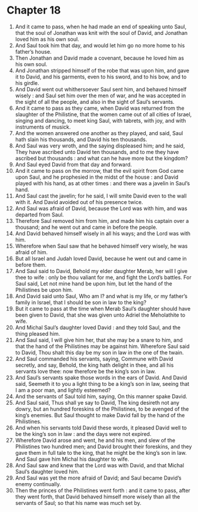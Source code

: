 # Chapter 18

1. And it came to pass, when he had made an end of speaking unto Saul, that the soul of Jonathan was knit with the soul of David, and Jonathan loved him as his own soul.
2. And Saul took him that day, and would let him go no more home to his father’s house.
3. Then Jonathan and David made a covenant, because he loved him as his own soul.
4. And Jonathan stripped himself of the robe that was upon him, and gave it to David, and his garments, even to his sword, and to his bow, and to his girdle.
5. And David went out whithersoever Saul sent him, and behaved himself wisely : and Saul set him over the men of war, and he was accepted in the sight of all the people, and also in the sight of Saul’s servants.
6. And it came to pass as they came, when David was returned from the slaughter of the Philistine, that the women came out of all cities of Israel, singing and dancing, to meet king Saul, with tabrets, with joy, and with instruments of musick.
7. And the women answered one another as they played, and said, Saul hath slain his thousands, and David his ten thousands.
8. And Saul was very wroth, and the saying displeased him; and he said, They have ascribed unto David ten thousands, and to me they have ascribed but thousands : and what can he have more but the kingdom?
9. And Saul eyed David from that day and forward.
10. And it came to pass on the morrow, that the evil spirit from God came upon Saul, and he prophesied in the midst of the house : and David played with his hand, as at other times : and there was a javelin in Saul’s hand.
11. And Saul cast the javelin; for he said, I will smite David even to the wall with it. And David avoided out of his presence twice.
12. And Saul was afraid of David, because the Lord was with him, and was departed from Saul.
13. Therefore Saul removed him from him, and made him his captain over a thousand; and he went out and came in before the people.
14. And David behaved himself wisely in all his ways; and the Lord was with him.
15. Wherefore when Saul saw that he behaved himself very wisely, he was afraid of him.
16. But all Israel and Judah loved David, because he went out and came in before them.
17. And Saul said to David, Behold my elder daughter Merab, her will I give thee to wife : only be thou valiant for me, and fight the Lord’s battles. For Saul said, Let not mine hand be upon him, but let the hand of the Philistines be upon him.
18. And David said unto Saul, Who am I? and what is my life, or my father’s family in Israel, that I should be son in law to the king?
19. But it came to pass at the time when Merab Saul’s daughter should have been given to David, that she was given unto Adriel the Meholathite to wife.
20. And Michal Saul’s daughter loved David : and they told Saul, and the thing pleased him.
21. And Saul said, I will give him her, that she may be a snare to him, and that the hand of the Philistines may be against him. Wherefore Saul said to David, Thou shalt this day be my son in law in the one of the twain.
22. And Saul commanded his servants, saying, Commune with David secretly, and say, Behold, the king hath delight in thee, and all his servants love thee: now therefore be the king’s son in law.
23. And Saul’s servants spake those words in the ears of David. And David said, Seemeth it to you a light thing to be a king’s son in law, seeing that I am a poor man, and lightly esteemed?
24. And the servants of Saul told him, saying, On this manner spake David.
25. And Saul said, Thus shall ye say to David, The king desireth not any dowry, but an hundred foreskins of the Philistines, to be avenged of the king’s enemies. But Saul thought to make David fall by the hand of the Philistines.
26. And when his servants told David these words, it pleased David well to be the king’s son in law : and the days were not expired.
27. Wherefore David arose and went, he and his men, and slew of the Philistines two hundred men; and David brought their foreskins, and they gave them in full tale to the king, that he might be the king’s son in law. And Saul gave him Michal his daughter to wife.
28. And Saul saw and knew that the Lord was with David, and that Michal Saul’s daughter loved him.
29. And Saul was yet the more afraid of David; and Saul became David’s enemy continually.
30. Then the princes of the Philistines went forth : and it came to pass, after they went forth, that David behaved himself more wisely than all the servants of Saul; so that his name was much set by.

